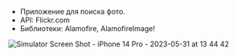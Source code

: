 * Приложение для поиска фото.
* API: Flickr.com
* Библиотеки: Alamofire, AlamofireImage!

![Simulator Screen Shot - iPhone 14 Pro - 2023-05-31 at 13 44 42](https://github.com/Satin91/Flickr/assets/65672952/9338ab40-7a1c-44c7-b009-d9da048cb734)
